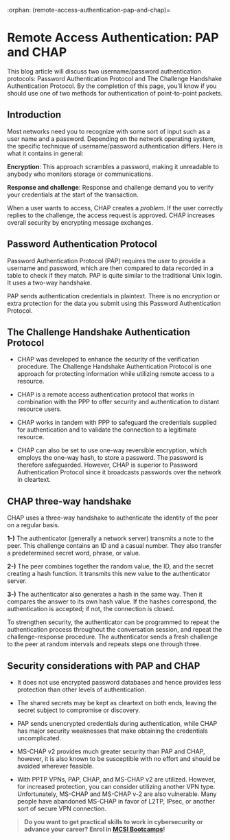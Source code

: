 :orphan:
(remote-access-authentication-pap-and-chap)=
# Remote Access Authentication: PAP and CHAP
 

This blog article will discuss two username/password authentication protocols: Password Authentication Protocol and The Challenge Handshake Authentication Protocol. By the completion of this page, you'll know if you should use one of two methods for authentication of point-to-point packets.

## Introduction

Most networks need you to recognize with some sort of input such as a user name and a password. Depending on the network operating system, the specific technique of username/password authentication differs. Here is what it contains in general:

**Encryption**: This approach scrambles a password, making it unreadable to anybody who monitors storage or communications.

**Response and challenge**: Response and challenge demand you to verify your credentials at the start of the transaction.

When a user wants to access, CHAP creates a _problem_. If the user correctly replies to the challenge, the access request is approved. CHAP increases overall security by encrypting message exchanges.

## Password Authentication Protocol

Password Authentication Protocol (PAP) requires the user to provide a username and password, which are then compared to data recorded in a table to check if they match. PAP is quite similar to the traditional Unix login. It uses a two-way handshake.

PAP sends authentication credentials in plaintext. There is no encryption or extra protection for the data you submit using this Password Authentication Protocol.

## The Challenge Handshake Authentication Protocol

- CHAP was developed to enhance the security of the verification procedure. The Challenge Handshake Authentication Protocol is one approach for protecting information while utilizing remote access to a resource.

- CHAP is a remote access authentication protocol that works in combination with the PPP to offer security and authentication to distant resource users.

- CHAP works in tandem with PPP to safeguard the credentials supplied for authentication and to validate the connection to a legitimate resource.

- CHAP can also be set to use one-way reversible encryption, which employs the one-way hash, to store a password. The password is therefore safeguarded. However, CHAP is superior to Password Authentication Protocol since it broadcasts passwords over the network in cleartext.

## CHAP three-way handshake

CHAP uses a three-way handshake to authenticate the identity of the peer on a regular basis.

**1-)** The authenticator (generally a network server) transmits a note to the peer. This challenge contains an ID and a casual number. They also transfer a predetermined secret word, phrase, or value.

**2-)** The peer combines together the random value, the ID, and the secret creating a hash function. It transmits this new value to the authenticator server.

**3-)** The authenticator also generates a hash in the same way. Then it compares the answer to its own hash value. If the hashes correspond, the authentication is accepted; if not, the connection is closed.

To strengthen security, the authenticator can be programmed to repeat the authentication process throughout the conversation session, and repeat the challenge-response procedure. The authenticator sends a fresh challenge to the peer at random intervals and repeats steps one through three.

## Security considerations with PAP and CHAP

- It does not use encrypted password databases and hence provides less protection than other levels of authentication.

- The shared secrets may be kept as cleartext on both ends, leaving the secret subject to compromise or discovery.

- PAP sends unencrypted credentials during authentication, while CHAP has major security weaknesses that make obtaining the credentials uncomplicated.

- MS-CHAP v2 provides much greater security than PAP and CHAP, however, it is also known to be susceptible with no effort and should be avoided wherever feasible.

- With PPTP VPNs, PAP, CHAP, and MS-CHAP v2 are utilized. However, for increased protection, you can consider utilizing another VPN type. Unfortunately, MS-CHAP and MS-CHAP v-2 are also vulnerable. Many people have abandoned MS-CHAP in favor of L2TP, IPsec, or another sort of secure VPN connection.

> **Do you want to get practical skills to work in cybersecurity or advance your career? Enrol in [MCSI Bootcamps](https://www.mosse-institute.com/bootcamps.html)!**